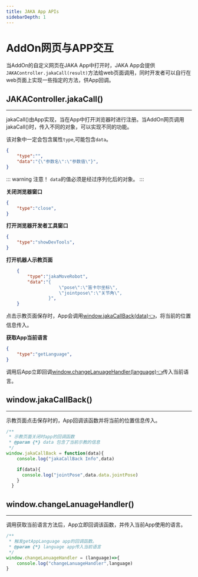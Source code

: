 ```yaml
---
title: JAKA App APIs
sidebarDepth: 1
---
```


# AddOn网页与APP交互

当AddOn的自定义网页在JAKA App中打开时，JAKA App会提供`JAKAController.jakaCall(result)`方法给web页面调用，同时开发者可以自行在web页面上实现一些指定的方法，供App回调。

## JAKAController.jakaCall()
---

jakaCall()由App实现，当在App中打开浏览器时进行注册。当AddOn网页调用jakaCall()时，传入不同的对象，可以实现不同的功能。

该对象中一定会包含属性`type`,可能包含`data`。

```json
{
    "type":"",
    "data":"{\"参数名\":\"参数值\"}",
}
```

::: warning 注意！
    `data`的值必须是经过序列化后的对象。
:::

<!-- ### 给指令块传递参数
/**
类型：saveJakaEditorItem
参数：需要保存到指令块上的属性对象，属性名需要与指令块上的属性名一致
响应：将data对象中的属性值保存到指令块中。
使用范围：仅在指令块编辑页面可调用
**/

```json
{
    "type":"saveJakaEditorItem",
    "data":"{\"属性名\":\"属性值\"}",
}
``` -->

**关闭浏览器窗口**  
``` json
{
    "type":"close",
}
```

<!-- /**
类型：disableWindow
参数：无
响应：禁用web窗口任何操作。
使用范围：仅在指令块编辑页面可调用
**/
let result = {
    "type":"disableWindow",
} -->


**打开浏览器开发者工具窗口**   
```json
{
    "type":"showDevTools",
}
```


**打开机器人示教页面**  
```json
    {
        "type":"jakaMoveRobot",
        "data":"{
                    \"pose\":\"笛卡尔坐标\",
                    \"jointpose\":\"关节角\",
                }",
    }
```

点击示教页面保存时，App会调用[window.jakaCallBack(data):point_left:](./#window.jakaCallBack())，将当前的位置信息传入。

**获取App当前语言**   
```json
{
    "type":"getLanguage",
}
```

调用后App立即回调[window.changeLanuageHandler(language):point_left:](./#window.changeLanuageHandler())传入当前语言。


## window.jakaCallBack()
---
示教页面点击保存时的，App回调该函数并将当前的位置信息传入。

```js
/**
 * 示教页面关闭时app的回调函数
 * @param {*} data 包含了当前示教的信息
 */
window.jakaCallBack = function(data){
    console.log("jakaCallBack Info",data)

    if(data){
      console.log("jointPose",data.data.jointPose)
    }
  }
```

## window.changeLanuageHandler()
---
调用获取当前语言方法后，App立即回调该函数，并传入当前App使用的语言。
```js
/**
 * 触发getAppLanguage app的回调函数。
 * @param {*} language app传入当前语言
 */
window.changeLanuageHandler = (language)=>{
    console.log("changeLanuageHandler",language)
}
```


<!-- 
三、自定义指令参数获取
自定义指令打开编辑页面时，App会将指令块上的参数附加在url上发起get请求。可以使用下面的getQueryString函数获取参数。


// 从url中获取参数
function getQueryString(name) {   
    // 如果url是hash模式（带有#) 此时App中将？传参部分拼接到#后，window.location.search为空，要从hash中抓取
    var urlParams = window.location.search.substring(1) || window.location.hash.match(/\?(.*)/)[1]
    var regex = new RegExp("(^|&)" + name + "=([^&]*)(&|$)", "i");   
    const match = urlParams.match(regex);
    if (match != null) return decodeURI(match[2]); return null;
}


export function getBlockParamsAPI(){

        var params = JSON.parse(getQueryString("params"));
        
        console.log('指令块参数:',params);

        return params
   
    }


let data = {"a":1}
// ！注意data对象要先字符串化再放到result中，否则调用失败。
data = JSON.stringify(data);


let result = {
    "type":"saveJakaEditorItem",
    "data":data,
};

result = JSON.stringify(result);

JAKAController.jakaCall(result);


/**
 * @description Calling unity's save block params fuction
 * @param {dict} data 需要保存的属性对象
 */
export function saveJakaEditorItemAPI(data){
    // console.log(data,'-------save data--------')
    data = JSON.stringify(data)
    let result = "{";
    result+='"type":"saveJakaEditorItem",'
    result+='"data":'
    result+= data
    result+= '}'
    jakaCall(result)
    return 0
}

/**
 * @description Calling unity's close web window
 */
export function closeWindowAPI(){
    let result = '{"type":"close"}';
    jakaCall(result)
    return 0
}
/**
 * @description Calling unity's disableWindow
 */
export function disableAppWindowAPI(){
    let result = '{"type":"disableWindow"}';
    jakaCall(result)
    return 0
}
/**
 * @description Calling unity's wed dev-tool window
 */
export function openDevToolWindowAPI(){
    let result = '{"type":"showDevTools"}';
    jakaCall(result)
    return 0
}

/**
 * @description Calling unity's upload file window
 */
export function openFileUploadWindowAPI(){
    let result = '{"type":"openFileUploadWindow"}';
    jakaCall(result)
    return 0
}

/**
 * @description Calling unity's export file window
 */
export function openFileExportWindowAPI(addOnName){
    let result = '{"type":"openFileExportWindow",';
        result+='"data":'
        result+= '{"fileName":"'+ addOnName +'"}'
        result+= "}"
        jakaCall(result)
        return 0
}

/**
 * @description Tells unity addOn has been delete.
 */
export function notifyAddOnDeleteAPI(addOnName){
    let result = '{"type":"notifyAddOnDelete",';
        result+='"data":'
        result+= '{"fileName":"'+ addOnName +'"}'
        result+= "}"
        jakaCall(result)
        return 0
}

/**
 * @description Calling unity's  user web window
 */
export function openUserWebViewAPI(url){
    let result = '{"type":"userWebView",';
        result+='"data":'
        result+= '{"url":"'+ url +'"}'
        result+= "}"
    jakaCall(result)
    return 0
}


// 示教点位
export function setRobotPositionAPI(jointPos,Cartesian){

    var result = "{";
    result+='"type":"jakaMoveRobot",'
    result+='"data":{'
    result+='"pose":"'+Cartesian+'",'
    result+='"jointpose":"'
    result+= jointPos +'"}}'

    jakaCall(result)
    return 0

}

// 获取app当前语言
export function getAppLanguageAPI(){

    let result = '{"type":"getLanguage"}';
    jakaCall(result)

    return 0

}

//  通知app当前操作没有使用范围
export function optionNoAccessAPI(){

    let result = '{"type":"optionNoAccess"}';
    jakaCall(result)

    return 0

}

function jakaCall(result){
    try{
        // eslint-disable-next-line
        JAKAController.jakaCall(result);
    }catch(e){
         consloe.log("调用JAKAController失败！",e)
    }
} -->